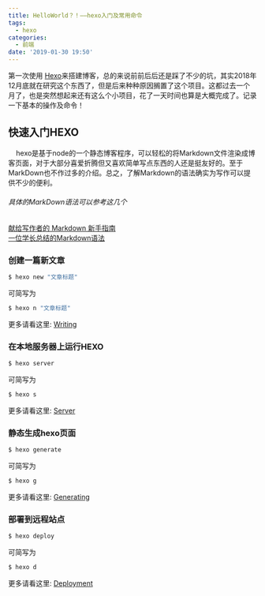 ```yaml
---
title: HelloWorld？！——hexo入门及常用命令
tags:
  - hexo
categories:
  - 前端
date: '2019-01-30 19:50'
---
```


<Boxx/>

第一次使用 [Hexo](https://hexo.io/)来搭建博客，总的来说前前后后还是踩了不少的坑，其实2018年12月底就在研究这个东西了，但是后来种种原因搁置了这个项目。这都过去一个月了，也是突然想起来还有这么个小项目，花了一天时间也算是大概完成了。记录一下基本的操作及命令！

## 快速入门HEXO
&nbsp;&nbsp;&nbsp;&nbsp;hexo是基于node的一个静态博客程序，可以轻松的将Markdown文件渲染成博客页面，对于大部分喜爱折腾但又喜欢简单写点东西的人还是挺友好的。至于MarkDown也不作过多的介绍。总之，了解Markdown的语法确实为写作可以提供不少的便利。
<br>
###### 具体的MarkDown语法可以参考这几个
[献给写作者的 Markdown 新手指南](https://www.jianshu.com/p/q81RER)<br>
[一位学长总结的Markdown语法](https://blog.rebright.top/2019/01/05/markdown%E8%AF%AD%E6%B3%95/)
### 创建一篇新文章

``` bash
$ hexo new "文章标题"
```
可简写为
``` bash
$ hexo n "文章标题"
```
更多请看这里: [Writing](https://hexo.io/docs/writing.html)

### 在本地服务器上运行HEXO

``` bash
$ hexo server
```
可简写为
``` bash
$ hexo s
```
更多请看这里: [Server](https://hexo.io/docs/server.html)

### 静态生成hexo页面

``` bash
$ hexo generate
```
可简写为
``` bash
$ hexo g
```

更多请看这里: [Generating](https://hexo.io/docs/generating.html)

### 部署到远程站点

``` bash
$ hexo deploy
```
可简写为
``` bash
$ hexo d
```

更多请看这里: [Deployment](https://hexo.io/docs/deployment.html)
<br>

<Vssue :title="$title" />